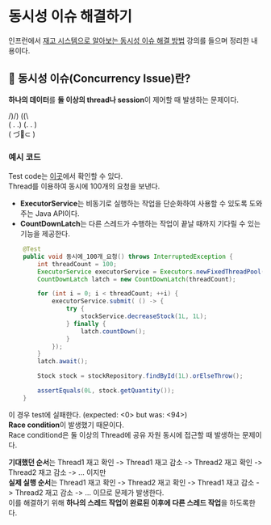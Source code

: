 # 동시성 이슈 해결하기

인프런에서 [재고 시스템으로 알아보는 동시성 이슈 해결 방법](https://www.inflearn.com/course/%EB%8F%99%EC%8B%9C%EC%84%B1%EC%9D%B4%EC%8A%88-%EC%9E%AC%EA%B3%A0%EC%8B%9C%EC%8A%A4%ED%85%9C/dashboard) 강의를 들으며 정리한 내용이다.

## 🤝 동시성 이슈(Concurrency Issue)란?

**하나의 데이터**를 **둘 이상의 thread나 session**이 제어할 때 발생하는 문제이다. <br/>

/)/) (\(\ <br/>
( . .) (. . ) <br/>
( づ🍫⊂ ) <br/>

### 예시 코드
Test code는 [이곳](https://github.com/develop-hani/Stock_concurrency_issue/blob/master/src/test/java/com/practice/stock/service/StockServiceTest.java)에서 확인할 수 있다. <br/>
Thread를 이용하여 동시에 100개의 요청을 보낸다.  <br/>
- **ExecutorService**는 비동기로 실행하는 작업을 단순화하여 사용할 수 있도록 도와주는 Java API이다.
- **CountDownLatch**는 다른 스레드가 수행하는 작업이 끝날 때까지 기다릴 수 있는 기능을 제공한다.

```java
    @Test
    public void 동시에_100개_요청() throws InterruptedException {
        int threadCount = 100;
        ExecutorService executorService = Executors.newFixedThreadPool(32);
        CountDownLatch latch = new CountDownLatch(threadCount);

        for (int i = 0; i < threadCount; ++i) {
            executorService.submit( () -> {
                try {
                    stockService.decreaseStock(1L, 1L);
                } finally {
                    latch.countDown();
                }
            });
        }
        latch.await();

        Stock stock = stockRepository.findById(1L).orElseThrow();

        assertEquals(0L, stock.getQuantity());
    }
```

이 경우  test에 실패한다. (expected: <0> but was: <94>) <br/>
**Race condition**이 발생했기 때문이다.  <br/>
Race conditiond은 둘 이상의 Thread에 공유 자원 동시에 접근할 때 발생하는 문제이다.  <br/>

**기대했던 순서**는 Thread1 재고 확인 -> Thread1 재고 감소 -> Thread2 재고 확인 -> Thread2 재고 감소 -> ... 이지만 <br/>
**실제 실행 순서**는 Thread1 재고 확인 -> Thread2 재고 확인 -> Thread1 재고 감소 -> Thread2 재고 감소 -> ... 이므로 문제가 발생한다. <br/>
이를 해결하기 위해 **하나의 스레드 작업이 완료된 이후에 다른 스레드 작업**을 하도록한다.
